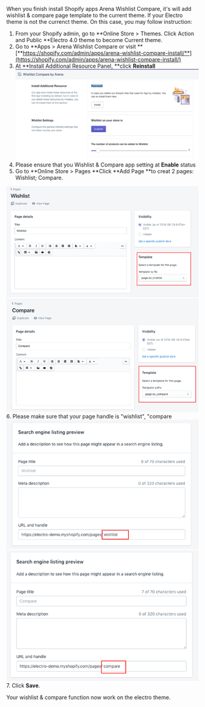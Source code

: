 When you finish install Shopify apps Arena Wishlist Compare, it's will add wishlist & compare page template to the current theme. If your Electro theme is not the currenct theme. On this case, you may follow instruction:

1. From your Shopify admin, go to **Online Store &gt; Themes. Click Action and Public **Electro 4.0 theme to become Current theme.
2. Go to **Apps &gt; Arena Wishlist Compare or visit **[**https://shopify.com/admin/apps/arena-wishlist-compare-install/**](https://shopify.com/admin/apps/arena-wishlist-compare-install/)
3. At **Install Additional Resource Panel, **click **Reinstall**![](/assets/wishlistcompare.png)
4. Please ensure that you Wishlist & Compare app setting at **Enable** status
5. Go to **Online Store &gt; Pages **Click **Add Page **to creat 2 pages:  Wishlist; Compare. 

![](/assets/wishlist.png)![](/assets/compare.png)
6. Please make sure that your page handle is "wishlist", "compare
![](/assets/wishlisthandle.png)
![](/assets/comparehandle.png)
7. Click **Save**. 

Your wishlist & compare function now work on the electro theme.




 

